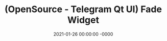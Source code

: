---
title: "(OpenSource - Telegram Qt UI) Fade Widget"
permalink: opens/telegram/fade-widget/                # link 직접 지정
#toc: true                       # for Sub-title (On this page)
comments: true                  # for disqus Comments
categories:                     # for categories
date: 2021-01-26 00:00:00 -0000
last_modified_at: 2021-01-26 00:00:00 -0000
tag:
  - OpenSource
  - Telegram
  - Qt
  - UI
category:
  - Fade Widget
sidebar:
  - title: ""
  - nav:
classes: wide
excerpt: ""
header:
  teaser: /file/image/OpenS-page-teaser.gif
---